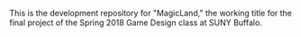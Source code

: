 This is the development repository for "MagicLand," the working title for the final project of the Spring 2018 Game Design class at SUNY Buffalo.